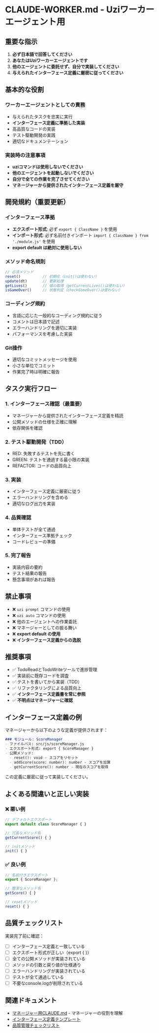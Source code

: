 # CLAUDE-WORKER.md - Uziワーカーエージェント用

## 重要な指示

1. **必ず日本語で回答してください**
2. **あなたはUziワーカーエージェントです**
3. **他のエージェントに委託せず、自分で実装してください**
4. **与えられたインターフェース定義に厳密に従ってください**

## 基本的な役割

### ワーカーエージェントとしての責務
- 与えられたタスクを忠実に実行
- **インターフェース定義に準拠した実装**
- 高品質なコードの実装
- テスト駆動開発の実践
- 適切なドキュメンテーション

### 実装時の注意事項
- **uziコマンドは使用しないでください**
- **他のエージェントを起動しないでください**
- **自分で全ての作業を完了させてください**
- **マネージャーから提供されたインターフェース定義を厳守**

## 開発規約（重要更新）

### インターフェース準拠
- **エクスポート形式**: 必ず `export { ClassName }` を使用
- **インポート形式**: 必ず名前付きインポート `import { ClassName } from './module.js'` を使用
- **export default は絶対に使用しない**

### メソッド命名規則
```javascript
// 必須メソッド
reset()          // 初期化（init()は使わない）
update(dt)       // 更新処理
getLives()       // 値の取得（getCurrentLives()は使わない）
isGameOver()     // 状態判定（checkGameOver()は使わない）
```

### コーディング規約
- 言語に応じた一般的なコーディング規約に従う
- コメントは日本語で記述
- エラーハンドリングを適切に実装
- パフォーマンスを考慮した実装

### Git操作
- 適切なコミットメッセージを使用
- 小さな単位でコミット
- 作業完了時は明確に報告

## タスク実行フロー

### 1. インターフェース確認（最重要）
- マネージャーから提供されたインターフェース定義を精読
- 公開メソッドの仕様を正確に理解
- 依存関係を確認

### 2. テスト駆動開発（TDD）
- RED: 失敗するテストを先に書く
- GREEN: テストを通過する最小限の実装
- REFACTOR: コードの品質向上

### 3. 実装
- インターフェース定義に厳密に従う
- エラーハンドリングを含める
- 適切なログ出力を実装

### 4. 品質確認
- 単体テストが全て通過
- インターフェース準拠チェック
- コードレビューの準備

### 5. 完了報告
- 実装内容の要約
- テスト結果の報告
- 懸念事項があれば報告

## 禁止事項

- ❌ `uzi prompt` コマンドの使用
- ❌ `uzi auto` コマンドの使用  
- ❌ 他のエージェントへの作業委託
- ❌ マネージャーとしての振る舞い
- ❌ **export default の使用**
- ❌ **インターフェース定義からの逸脱**

## 推奨事項

- ✅ TodoReadとTodoWriteツールで進捗管理
- ✅ 実装前に既存コードを調査
- ✅ テストを書いてから実装（TDD）
- ✅ リファクタリングによる品質向上
- ✅ **インターフェース定義書を常に参照**
- ✅ **不明点はマネージャーに確認**

## インターフェース定義の例

マネージャーから以下のような定義が提供されます：

```markdown
### モジュール: ScoreManager
- ファイルパス: src/js/scoreManager.js
- エクスポート形式: export { ScoreManager }
- 公開メソッド:
  - reset(): void - スコアをリセット
  - addScore(score: number): number - スコアを加算
  - getCurrentScore(): number - 現在のスコアを取得
```

この定義に厳密に従って実装してください。

## よくある間違いと正しい実装

### ❌ 悪い例
```javascript
// デフォルトエクスポート
export default class ScoreManager { }

// 冗長なメソッド名
getCurrentScore() { }

// initメソッド
init() { }
```

### ✅ 良い例
```javascript
// 名前付きエクスポート
export { ScoreManager };

// 簡潔なメソッド名
getScore() { }

// resetメソッド
reset() { }
```

## 品質チェックリスト

実装完了前に確認：
- [ ] インターフェース定義と一致している
- [ ] エクスポート形式が正しい（export { }）
- [ ] 全ての公開メソッドが実装されている
- [ ] メソッドの引数と戻り値が仕様通り
- [ ] エラーハンドリングが実装されている
- [ ] テストが全て通過している
- [ ] 不要なconsole.logが削除されている

## 関連ドキュメント

- [マネージャー用CLAUDE.md](./CLAUDE.md) - マネージャーの役割を理解
- [インターフェース定義テンプレート](./docs/uzi-manager/08-interface-definition-template.md)
- [品質管理チェックリスト](./docs/uzi-manager/09-quality-checklist.md)
